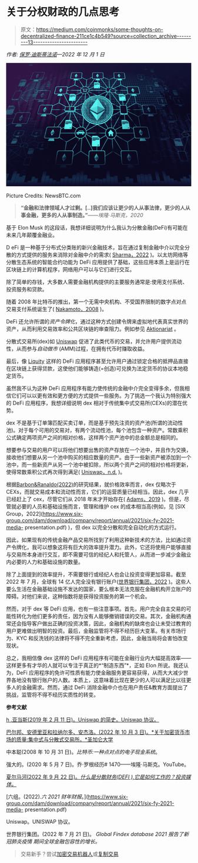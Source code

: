 # 关于分权财政的几点思考

> 原文：<https://medium.com/coinmonks/some-thoughts-on-decentralized-finance-211ce1c4b549?source=collection_archive---------13----------------------->

*作者:* [*保罗·迪斯蒂法诺*](/@p.distefano)*—2022 年 12 月 1 日*

![](img/6dcc348d83f7e9f2266f0927038891de.png)

Picture Credits: NewsBTC.com

> **“金融和法律领域人才过剩。[..]我们应该让更少的人从事法律，更少的人从事金融，更多的人从事制造。”***——埃隆·马斯克，2020*

基于 Elon Musk 的这段话，我想详细说明为什么我认为分散金融(DeFi)有可能在未来几年颠覆金融业。

D eFi 是一种基于分布式分类账的新兴金融技术，旨在通过复制金融中介以完全分散的方式提供的服务来消除对金融中介的需求( [Sharma，2022](https://www.investopedia.com/decentralized-finance-defi-5113835) )。以太坊网络等分散生态系统的智能合约功能为 DeFi 应用提供了基础，这些应用本质上是运行在区块链上的计算机程序，网络用户可以与它们进行交互。

除了简单的存钱，大多数人需要金融机构提供的主要服务通常是:使用支付系统、投资服务和贷款。

随着 2008 年比特币的推出，第一个无需中央机构、不受国界限制的数字点对点交易支付系统诞生了( [Nakamoto，2008](https://www.bitcoin.com/bitcoin.pdf) )。

DeFi 还允许所谓的*资产令牌化*，通过这种方式创建令牌来虚拟地代表真实世界的资产，从而利用交易效率和公共区块链的审查阻力。例如参见 [Aktionariat](http://www.aktionariat.com) 。

分散式交易所(dex)如 [Uniswap](http://www.uniswap.org) 促进了此类代币的交易，并允许用户提供流动性，从而参与*自动做市* (AMM)过程，在拥有代币时赚取收益。

最后，像 [Liquity](http://www.liquity.org) 这样的 DeFi 应用程序甚至允许用户通过锁定合格的抵押品直接在区块链上获得贷款，这使他们能够铸造(=创造)可兑换为法定货币的协议本地稳定货币。

虽然我不认为这种 DeFi 应用程序有能力使传统的金融中介完全变得多余，但我相信它们可以以更有效和更方便的方式提供一些服务。为了挑选一个我认为特别强大的 DeFi 应用程序，我想详细说明 dex 相对于传统集中式交易所(CEXs)的潜在优势。

dex 不是基于订单簿匹配买卖订单，而是基于预先注资的资产池(所谓的流动性池)。对于每个可用的交易对，有两个流动性池，每个池包含一种资产。常数乘积公式确定两项资产之间的相对价格，这样两个资产池中的总金额总是相同的。

想要参与交易的用户可以将他们想要出售的资产存放在一个池中，并且作为交换，接收他们想要从另一个池中购买的相应数量的资产。由于一些新资产被添加到一个池中，而一些新资产从另一个池中被扣除，所以两个资产之间的相对价格将更新，使得常数乘积公式再次得到满足( [Uniswap，n.d.](https://docs.uniswap.org/concepts/uniswap-protocol) )。

根据[Barbon&Ranaldo(2022)](https://papers.ssrn.com/sol3/papers.cfm?abstract_id=3984897)的研究结果，就价格效率而言，dex 仅略次于 CEXs，而就交易成本和流动性而言，它们的运营质量已经相当。因此，dex 几乎已经赶上了 cex，尽管它们从 2018 年末才开始存在( [Adams，2019](https://uniswap.org/blog/uniswap-history) )。但是，尽管就必要的人员和基础设施而言，管理和维护 cex 的成本相当高(例如，见 [SIX Group，2022](https://www.six-group.com/dam/download/company/report/annual/2021/six-fy-2021-media- presentation.pdf) )，但 dex 以完全分散和完全自动化的方式运行。

因此，如果现有的传统金融产品交易所找到了利用这种新技术的方法，比如通过资产令牌化，我可以想象这将有巨大的效率提升潜力。此外，它还将使用户能够直接与交易所本身进行交互，即不需要可信的经纪人和托管人，从而进一步减少金融业内必要的人力和基础设施的数量。

除了上面提到的效率提升，不需要银行或经纪人也会让投资变得更加容易。截至 2022 年 7 月，全球有 14 亿人完全没有银行账户([世界银行集团，2022](https://www.worldbank.org/en/news/feature/2022/07/21/covid-19-boosted-the-adoption-of-digital-financial-services) )。这些人要么生活在金融基础设施不发达的国家，要么根本无法克服在金融机构开立账户的障碍。对他们来说，这种指数将是获得投资服务的第一个机会。

然而，对于 dex 等 DeFi 应用，也有一些注意事项。首先，用户完全自主交易的可能性转化为他们更多的责任，因为没有人能够撤销错误的交易。其次，金融机构通常还会指导客户做出正确的投资决策，因此，金融机构的缺席也会让未受过教育的用户更难做出明智的投资。最后，金融监管将不得不经历巨大变革。有关市场行为、KYC 和反洗钱的法律将不得不完全重新考虑，因此，金融当局将会害怕改变现状。

总之，我相信像 dex 这样的 DeFi 应用程序有可能在金融行业内大幅提高效率——这样更多有才华的人就可以专注于真正的*“制造东西”*，正如 Elon 所说。我还认为，DeFi 应用程序的免许可性质有能力使金融服务更容易获得，从而大大减少世界各地没有银行账户的人数。本质上，这意味着比现在更少的人可以满足比以往更多人的金融需求。然而，通过 DeFi 消除金融中介也在用户责任&教育方面提出了挑战，监管将不得不经历实质性的转变。

**参考文献**

[h .亚当斯(2019 年 2 月 11 日)。Uniswap 的简史。Uniswap 协议。](https://uniswap.org/blog/uniswap-history)

[巴尔邦、安德里亚和拉纳尔多、安杰洛。(2022 年 10 月 3 日)。*关于加密货币市场的质量:集中式与分散式交易所。*圣加仑大学](https://papers.ssrn.com/sol3/papers.cfm?abstract_id=3984897)

中本聪(2008 年 10 月 31 日)。*比特币:一种点对点的电子现金系统*。

强大的。(2020 年 5 月 7 日)。乔·罗根经历# 1470——埃隆·马斯克。YouTube。

[夏尔马河(2022 年 9 月 22 日)。*什么是分散财务(DEFI ),它是如何工作的？投资媒体。*](https://www.investopedia.com/decentralized-finance-defi-5113835)

[六组。(2022).*六 2021 财年财报*。](https://www.six-group.com/dam/download/company/report/annual/2021/six-fy-2021-media- presentation.pdf)

Uniswap。UNISWAP 协议。

世界银行集团。(2022 年 7 月 21 日)。 *Global Findex database 2021 报告了新冠肺炎疫情* *期间全球金融包容性的增长。*

> 交易新手？尝试[加密交易机器人](/coinmonks/crypto-trading-bot-c2ffce8acb2a)或[复制交易](/coinmonks/top-10-crypto-copy-trading-platforms-for-beginners-d0c37c7d698c)